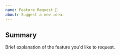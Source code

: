 ```yaml
---
name: Feature Request 🚀
about: Suggest a new idea.
---
```


<!--
  Please include as much information as possible, such as example behavior and motivation behind the change.

  Useful Links:
  - Contribution Guidelines: https://github.com/quisquous/cactbot/blob/master/CONTRIBUTING.md
  - Code of Conduct: https://github.com/quisquous/cactbot/blob/master/CODE_OF_CONDUCT.md

  Before opening a new issue, please search existing issues: https://github.com/quisquous/cactbot/issues

  Please note: Not every feature request will be added to cactbot, but hearing about what you want out of cactbot is important. Please don't be afraid to add a feature request!
-->

## Summary

Brief explanation of the feature you'd like to request.
